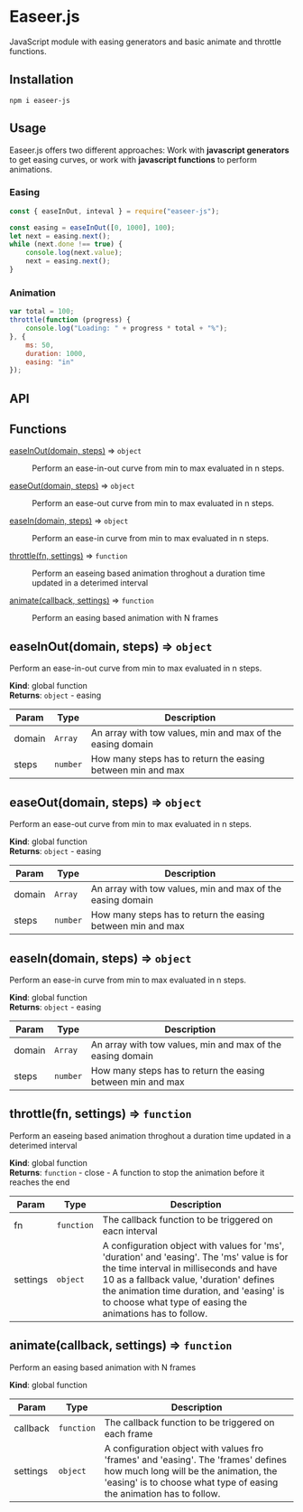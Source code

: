 # Easeer.js

JavaScript module with easing generators and basic animate and throttle functions.

## Installation

`npm i easeer-js`

## Usage

Easeer.js offers two different approaches: Work with **javascript generators** to
get easing curves, or work with **javascript functions** to perform animations.

### Easing
```javascript
const { easeInOut, inteval } = require("easeer-js");

const easing = easeInOut([0, 1000], 100);
let next = easing.next();
while (next.done !== true) {
    console.log(next.value);
    next = easing.next();
}
```

### Animation
```javascript
var total = 100;
throttle(function (progress) {
    console.log("Loading: " + progress * total + "%");
}, {
    ms: 50,
    duration: 1000,
    easing: "in"
});
```

## API


## Functions

<dl>
<dt><a href="#easeInOut">easeInOut(domain, steps)</a> ⇒ <code>object</code></dt>
<dd><p>Perform an ease-in-out curve from min to max evaluated in n steps.</p>
</dd>
<dt><a href="#easeOut">easeOut(domain, steps)</a> ⇒ <code>object</code></dt>
<dd><p>Perform an ease-out curve from min to max evaluated in n steps.</p>
</dd>
<dt><a href="#easeIn">easeIn(domain, steps)</a> ⇒ <code>object</code></dt>
<dd><p>Perform an ease-in curve from min to max evaluated in n steps.</p>
</dd>
<dt><a href="#throttle">throttle(fn, settings)</a> ⇒ <code>function</code></dt>
<dd><p>Perform an easeing based animation throghout a duration time updated in a deterimed interval</p>
</dd>
<dt><a href="#animate">animate(callback, settings)</a> => <code>function</code></dt>
<dd><p>Perform an easing based animation with N frames</p>
</dd>
</dl>

<a name="easeInOut"></a>

## easeInOut(domain, steps) ⇒ <code>object</code>
Perform an ease-in-out curve from min to max evaluated in n steps.

**Kind**: global function  
**Returns**: <code>object</code> - easing  

| Param | Type | Description |
| --- | --- | --- |
| domain | <code>Array</code> | An array with tow values, min and max of the easing domain |
| steps | <code>number</code> | How many steps has to return the easing between min and max |

<a name="easeOut"></a>

## easeOut(domain, steps) ⇒ <code>object</code>
Perform an ease-out curve from min to max evaluated in n steps.

**Kind**: global function  
**Returns**: <code>object</code> - easing  

| Param | Type | Description |
| --- | --- | --- |
| domain | <code>Array</code> | An array with tow values, min and max of the easing domain |
| steps | <code>number</code> | How many steps has to return the easing between min and max |

<a name="easeIn"></a>

## easeIn(domain, steps) ⇒ <code>object</code>
Perform an ease-in curve from min to max evaluated in n steps.

**Kind**: global function  
**Returns**: <code>object</code> - easing  

| Param | Type | Description |
| --- | --- | --- |
| domain | <code>Array</code> | An array with tow values, min and max of the easing domain |
| steps | <code>number</code> | How many steps has to return the easing between min and max |

<a name="throttle"></a>

## throttle(fn, settings) ⇒ <code>function</code>
Perform an easeing based animation throghout a duration time updated in a deterimed interval

**Kind**: global function  
**Returns**: <code>function</code> - close - A function to stop the animation before it reaches the end  

| Param | Type | Description |
| --- | --- | --- |
| fn | <code>function</code> | The callback function to be triggered on eacn interval |
| settings | <code>object</code> | A configuration object with values for 'ms', 'duration' and 'easing'. The 'ms' value is for the time interval in milliseconds and have 10 as a fallback value, 'duration' defines the animation time duration, and 'easing' is to choose what type of easing the animations has to follow. |

<a name="animate"></a>

## animate(callback, settings) ⇒ <code>function</code>
Perform an easing based animation with N frames

**Kind**: global function  

| Param | Type | Description |
| --- | --- | --- |
| callback | <code>function</code> | The callback function to be triggered on each frame |
| settings | <code>object</code> | A configuration object with values fro 'frames' and 'easing'. The 'frames' defines how much long will be the animation, the 'easing' is to choose what type of easing the animation has to follow. |

